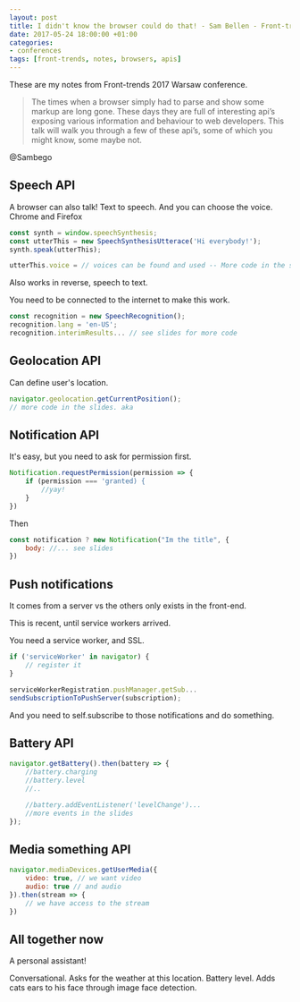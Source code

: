 ```yaml
---
layout: post
title: I didn't know the browser could do that! - Sam Bellen - Front-trends Warsaw 2017
date: 2017-05-24 18:00:00 +01:00
categories:
- conferences
tags: [front-trends, notes, browsers, apis]
---
```


These are my notes from Front-trends 2017 Warsaw conference.

> The times when a browser simply had to parse and show some markup are long gone. These days they are full of interesting api’s exposing various information and behaviour to web developers. This talk will walk you through a few of these api’s, some of which you might know, some maybe not.

@Sambego

## Speech API

A browser can also talk! Text to speech. And you can choose the voice.
Chrome and Firefox 

```js
const synth = window.speechSynthesis;
const utterThis = new SpeechSynthesisUtterace('Hi everybody!');
synth.speak(utterThis);

utterThis.voice = // voices can be found and used -- More code in the sides.
```

Also works in reverse, speech to text.

You need to be connected to the internet to make this work.

```js
const recognition = new SpeechRecognition();
recognition.lang = 'en-US';
recognition.interimResults... // see slides for more code
```

## Geolocation API

Can define user's location.

```js
navigator.geolocation.getCurrentPosition(); 
// more code in the slides. aka 
```

## Notification API

It's easy, but you need to ask for permission first.

```js
Notification.requestPermission(permission => {
    if (permission === 'granted) {
        //yay!
    }
})
```

Then

```js
const notification ? new Notification("Im the title", {
    body: //... see slides
})
```

## Push notifications

It comes from a server vs the others only exists in the front-end.

This is recent, until service workers arrived.

You need a service worker, and SSL.

```js
if ('serviceWorker' in navigator) {
    // register it
}
```

```js
serviceWorkerRegistration.pushManager.getSub...
sendSubscriptionToPushServer(subscription);
```

And you need to self.subscribe to those notifications and do something.


## Battery API

```js
navigator.getBattery().then(battery => {
    //battery.charging
    //battery.level
    //..

    //battery.addEventListener('levelChange')...
    //more events in the slides
});
```

## Media something API

```js
navigator.mediaDevices.getUserMedia({
    video: true, // we want video
    audio: true // and audio
}).then(stream => {
    // we have access to the stream
})
```

## All together now

A personal assistant!

Conversational. Asks for the weather at this location. Battery level. Adds cats ears to his face through image face detection.





